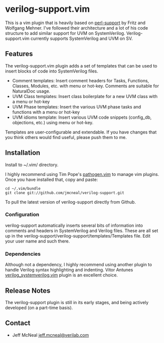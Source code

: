 # verilog-support.vim #

This is a vim plugin that is heavily based on [perl-support](https://github.com/WolfgangMehner/perl-support) by Fritz and
Wolfgang Mehner. I've followed their architecture and a lot of his code structure
to add similar support for UVM on SystemVerilog. Verilog-support.vim currently
supports SystemVerilog and UVM on SV. 

## Features

The verilog-support.vim plugin adds a set of templates that can be used to
insert blocks of code into SystemVerilog files.

* Comment templates: Insert comment headers for Tasks, Functions, Classes, Modules, etc. with menu or hot-key. Comments are suitable for NaturalDoc usage.
* UVM Class templates: Insert class boilerplate for a new UVM class with a menu or hot-key
* UVM Phase templates: Insert the various UVM phase tasks and functions with a menu or hot-key
* UVM idioms template: Insert various UVM code snippets (config_db, objections, etc.) using menu or hot-key.

Templates are user-configurable and extendable. If you have changes that you
think others would find useful, please push them to me.

## Installation

Install to ~/.vim/ directory. 

I highly recommend using Tim Pope's
[pathogen.vim](https://github.com/tpope/vim-pathogen) to manage vim plugins.
Once you have installed that, copy and paste:

    cd ~/.vim/bundle
    git clone git://github.com/jmcneal/verilog-support.git

To pull the latest version of verilog-support directly from Github.

### Configuration

verilog-support automatically inserts several bits of information into comments
and headers in SystemVerilog and Verilog files. These are all set up in the
verilog-support/verilog-support/templates/Templates file. Edit your user name
and such there.

### Dependencies

Although not a dependency, I highly recommend using another plugin to handle
Verilog syntax highlighting and indenting. Vitor Antunes
[verilog_systemverilog.vim](https://github.com/vhda/verilog_systemverilog.vim)
plugin is an excellent choice.

## Release Notes

The verilog-support plugin is still in its early stages, and being actively
developed (on a part-time basis).

## Contact

* Jeff McNeal jeff.mcneal@verilab.com
